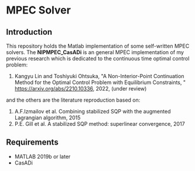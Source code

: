 # MPEC Solver

## Introduction

This repository holds the Matlab implementation of some self-written MPEC solvers. The **NIPMPEC_CasADi** is an general MPEC implementation of my previous research which is dedicated to the continuous time optimal control problem:  

1. Kangyu Lin and Toshiyuki Ohtsuka, "A Non-Interior-Point Continuation Method for the Optimal Control Problem with Equilibrium Constraints, " <https://arxiv.org/abs/2210.10336>, 2022, (under review)

and the others are the literature reproduction based on:

1. A.F.Izmailov et al. Combining stabilized SQP with the augmented Lagrangian algorithm, 2015
2. P.E. Gill et al. A stabilized SQP method: superlinear convergence, 2017

## Requirements

- MATLAB 2019b or later
- CasADi
